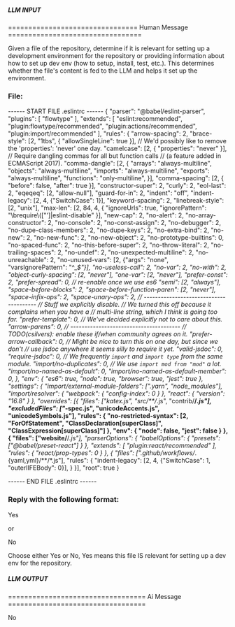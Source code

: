 ##### LLM INPUT #####
================================ Human Message =================================

Given a file of the repository, determine if it is relevant for setting up a development environment for the repository or providing information about how to set up dev env (how to setup, install, test, etc.). This determines whether the file's content is fed to the LLM and helps it set up the environment.

### File:
------ START FILE .eslintrc ------
{
    "parser": "@babel/eslint-parser",
    "plugins": [
        "flowtype"
    ],
    "extends": [
        "eslint:recommended",
        "plugin:flowtype/recommended",
        "plugin:actions/recommended",
        "plugin:import/recommended"
    ],
    "rules": {
        "arrow-spacing": 2,
        "brace-style": [2, "1tbs", { "allowSingleLine": true }],
        // We'd possibly like to remove the 'properties': 'never' one day.
        "camelcase": [2, { "properties": "never" }],
        // Require dangling commas for all but function calls
        // (a feature added in ECMAScript 2017).
        "comma-dangle": [2, {
          "arrays": "always-multiline",
          "objects": "always-multiline",
          "imports": "always-multiline",
          "exports": "always-multiline",
          "functions": "only-multiline",
        }],
        "comma-spacing": [2, { "before": false, "after": true }],
        "constructor-super": 2,
        "curly": 2,
        "eol-last": 2,
        "eqeqeq": [2, "allow-null"],
        "guard-for-in": 2,
        "indent": "off",
        "indent-legacy": [2, 4, {"SwitchCase": 1}],
        "keyword-spacing": 2,
        "linebreak-style": [2, "unix"],
        "max-len": [2, 84, 4, { "ignoreUrls": true, "ignorePattern": "\\brequire\\([\"']|eslint-disable" }],
        "new-cap": 2,
        "no-alert": 2,
        "no-array-constructor": 2,
        "no-console": 2,
        "no-const-assign": 2,
        "no-debugger": 2,
        "no-dupe-class-members": 2,
        "no-dupe-keys": 2,
        "no-extra-bind": 2,
        "no-new": 2,
        "no-new-func": 2,
        "no-new-object": 2,
        "no-prototype-builtins": 0,
        "no-spaced-func": 2,
        "no-this-before-super": 2,
        "no-throw-literal": 2,
        "no-trailing-spaces": 2,
        "no-undef": 2,
        "no-unexpected-multiline": 2,
        "no-unreachable": 2,
        "no-unused-vars": [2, {"args": "none", "varsIgnorePattern": "^_*$"}],
        "no-useless-call": 2,
        "no-var": 2,
        "no-with": 2,
        "object-curly-spacing": [2, "never"],
        "one-var": [2, "never"],
        "prefer-const": 2,
        "prefer-spread": 0, // re-enable once we use es6
        "semi": [2, "always"],
        "space-before-blocks": 2,
        "space-before-function-paren": [2, "never"],
        "space-infix-ops": 2,
        "space-unary-ops": 2,
        // ---------------------------------------
        // Stuff we explicitly disable.
        // We turned this off because it complains when you have a
        // multi-line string, which I think is going too far.
        "prefer-template": 0,
        // We've decided explicitly not to care about this.
        "arrow-parens": 0,
        // ---------------------------------------
        // TODO(csilvers): enable these if/when community agrees on it.
        "prefer-arrow-callback": 0,
        // Might be nice to turn this on one day, but since we don't
        // use jsdoc anywhere it seems silly to require it yet.
        "valid-jsdoc": 0,
        "require-jsdoc": 0,
        // We frequently `import` and `import type` from the same module.
        "import/no-duplicates": 0,
        // We use `import mod from "mod"` a lot.
        "import/no-named-as-default": 0,
        "import/no-named-as-default-member": 0,
    },
    "env": {
        "es6": true,
        "node": true,
        "browser": true,
        "jest": true
    },
    "settings": {
        "import/external-module-folders": [".yarn", "node_modules"],
        "import/resolver": {
            "webpack": {
                "config-index": 0
            }
        },
        "react": {
            "version": "16.8"
        }
    },
    "overrides": [{
        "files": ["katex.js", "src/**/*.js", "contrib/**/*.js"],
        "excludedFiles": ["*-spec.js", "unicodeAccents.js", "unicodeSymbols.js"],
        "rules": {
            "no-restricted-syntax": [2, "ForOfStatement", "ClassDeclaration[superClass]", "ClassExpression[superClass]"]
        },
        "env": {
            "node": false,
            "jest": false
        }
    }, {
        "files": ["website/**/*.js"],
        "parserOptions": {
            "babelOptions": {
                "presets": ["@babel/preset-react"]
            }
        },
        "extends": [
            "plugin:react/recommended"
        ],
        "rules": {
            "react/prop-types": 0
        }
    }, {
        "files": [".github/workflows/*.{yaml,yml}/**/*.js"],
        "rules": {
            "indent-legacy": [2, 4, {"SwitchCase": 1, "outerIIFEBody": 0}],
        }
    }],
    "root": true
}

------ END FILE .eslintrc ------

### Reply with the following format:

<rel>Yes</rel>

or

<rel>No</rel>

Choose either Yes or No, Yes means this file IS relevant for setting up a dev env for the repository.

##### LLM OUTPUT #####
================================== Ai Message ==================================

<rel>No</rel>